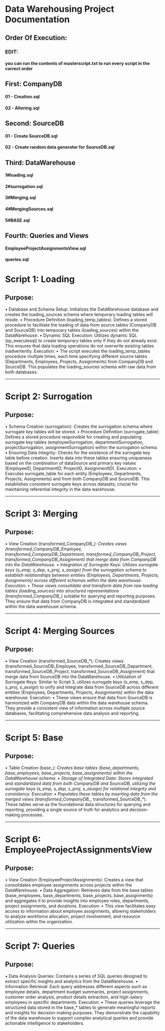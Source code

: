 # Data Warehousing Project Documentation


## Order Of Execution:
### EDIT:
#### you can run the contents of masterscript.txt to run every script in the correct order



## First: CompanyDB
#### 01 - Creation.sql
#### 02 - Altering.sql

## Second: SourceDB
#### 01 - Create SourceDB.sql
#### 02 - Create random data generator for SourceDB.sql

## Third: DataWarehouse
#### 1#loading.sql
#### 2#surrogation.sql
#### 3#Merging.sql
#### 4#MergingSources.sql
#### 5#BASE.sql

## Fourth: Queries and Views
#### EmployeeProjectAssignmentsView.sql
#### queries.sql




# Script 1: Loading
## Purpose:
•	Database and Schema Setup: Initializes the DataWarehouse database and creates the loading_sources schema where temporary loading tables will reside.
•	Procedure Definition (loading_temp_tables): Defines a stored procedure to facilitate the loading of data from source tables (CompanyDB and SourceDB) into temporary tables (loading_sources) within the DataWarehouse.
•	Dynamic SQL Execution: Utilizes dynamic SQL (sp_executesql) to create temporary tables only if they do not already exist. This ensures that data loading operations do not overwrite existing tables inadvertently.
Execution:
•	The script executes the loading_temp_tables procedure multiple times, each time specifying different source tables (Departments, Employees, Projects, Assignments) from CompanyDB and SourceDB. This populates the loading_sources schema with raw data from both databases.
________________________________________
# Script 2: Surrogation
## Purpose:
•	Schema Creation (surrogation): Creates the surrogation schema where surrogate key tables will be stored.
•	Procedure Definition (surrogate_table): Defines a stored procedure responsible for creating and populating surrogate key tables (employeeSurrogation, departmentSurrogation, projectSurrogation, assignmentSurrogation) within the surrogation schema.
•	Ensuring Data Integrity: Checks for the existence of the surrogate key table before creation. Inserts data into these tables ensuring uniqueness based on the combination of dataSource and primary key values (EmployeeID, DepartmentID, ProjectID, AssignmentID).
Execution:
•	Executes surrogate_table for each entity (Employees, Departments, Projects, Assignments) and from both CompanyDB and SourceDB. This establishes consistent surrogate keys across datasets, crucial for maintaining referential integrity in the data warehouse.
________________________________________
# Script 3: Merging
## Purpose:
•	View Creation (transformed_CompanyDB_*): Creates views (transformed_CompanyDB_Employee, transformed_CompanyDB_Department, transformed_CompanyDB_Project, transformed_CompanyDB_Assignment) that merge data from CompanyDB into the DataWarehouse.
•	Integration of Surrogate Keys: Utilizes surrogate keys (s_emp, s_dep, s_proj, s_assign) from the surrogation schema to establish relationships between entities (Employees, Departments, Projects, Assignments) across different schemas within the data warehouse.
Execution:
•	These views consolidate and transform data from raw loading tables (loading_sources) into structured representations (transformed_CompanyDB_*) suitable for querying and reporting purposes. They ensure that data from CompanyDB is integrated and standardized within the data warehouse schema.
________________________________________
# Script 4: Merging Sources
## Purpose:
•	View Creation (transformed_SourceDB_*): Creates views (transformed_SourceDB_Employee, transformed_SourceDB_Department, transformed_SourceDB_Project, transformed_SourceDB_Assignment) that merge data from SourceDB into the DataWarehouse.
•	Utilization of Surrogate Keys: Similar to Script 3, utilizes surrogate keys (s_emp, s_dep, s_proj, s_assign) to unify and integrate data from SourceDB across different entities (Employees, Departments, Projects, Assignments) within the data warehouse.
Execution:
•	These views ensure that data from SourceDB is harmonized with CompanyDB data within the data warehouse schema. They provide a consistent view of information across multiple source databases, facilitating comprehensive data analysis and reporting.
________________________________________
# Script 5: Base
## Purpose:
•	Table Creation (base_*): Creates base tables (base_departments, base_employees, base_projects, base_assignments) within the DataWarehouse schema.
•	Storage of Integrated Data: Stores integrated and standardized data from both CompanyDB and SourceDB, utilizing the surrogate keys (s_emp, s_dep, s_proj, s_assign) for relational integrity and consistency.
Execution:
•	Populates these tables by inserting data from the merged views (transformed_CompanyDB_*, transformed_SourceDB_*). These tables serve as the foundational data structures for querying and reporting, providing a single source of truth for analytics and decision-making processes.
________________________________________
# Script 6: EmployeeProjectAssignmentsView
## Purpose:
•	View Creation (EmployeeProjectAssignments): Creates a view that consolidates employee assignments across projects within the DataWarehouse.
•	Data Aggregation: Retrieves data from the base tables (base_employees, base_departments, base_projects, base_assignments) and aggregates it to provide insights into employee roles, departments, project assignments, and durations.
Execution:
•	This view facilitates easy access to information about employee assignments, allowing stakeholders to analyze workforce allocation, project involvement, and resource utilization within the organization.
________________________________________
# Script 7: Queries
## Purpose:
•	Data Analysis Queries: Contains a series of SQL queries designed to extract specific insights and analytics from the DataWarehouse.
•	Information Retrieval: Each query addresses different aspects such as employee details, department budget summaries, project assignments, customer order analysis, product details extraction, and high-salary employees in specific departments.
Execution:
•	These queries leverage the structured data stored in the base_* tables to generate meaningful reports and insights for decision-making purposes. They demonstrate the capability of the data warehouse to support complex analytical queries and provide actionable intelligence to stakeholders.
